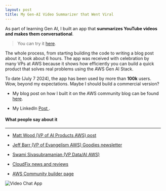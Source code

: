 ```yaml
---
layout: post
title: My Gen-AI Video Summarizer that Went Viral
---
```


As part of learning Gen AI, I built an app that **summarizes YouTube videos and makes them conversational**.

> You can try it [here](https://video-chat.streamlit.app/).

The whole process, from starting building the code to writing a blog post about it, took about 6 hours. The app was received with celebration by many VPs at AWS because it shows how efficiently you can build a quick product that solves real problems using the AWS Gen AI Stack.

To date (July 7 2024), the app has been used by more than **100k** users. Wow, beyond my expectations. Maybe I should build a commercial version?

- My blog post on how I built it on the AWS community blog can be found [here](https://community.aws/content/2hPtf0UuIXSLqJk5MKolbOoA7Qv/how-i-built-a-video-chatter-app-with-almost-zero-code?lang=en).

- My LinkedIn [Post ]([https://community.aws/content/2hPtf0UuIXSLqJk5MKolbOoA7Qv/how-i-built-a-video-chatter-app-with-almost-zero-code?lang=en](https://www.linkedin.com/posts/ebrahim-khiyami_i-was-overwhelmed-by-the-incredible-amount-activity-7207045389739302912-lfwu?utm_source=share&utm_medium=member_desktop)).


#### What people say about it

***

* [Matt Wood (VP of AI Products AWS) post](https://lnkd.in/guKvGrmV)

* [Jeff Barr (VP of Evangelism AWS) Goodies newsletter](https://lnkd.in/g3KV5_S4)

* [Swami Sivasubramanian (VP Data/AI AWS)](https://lnkd.in/giAJuTZC)

* [CloudFix news and reviews](https://lnkd.in/gvYvPqZM)

* [AWS Community builder page](https://lnkd.in/gnZr9XPZ)

![Video Chat App](https://drive.google.com/uc?export=view&id=1K-58S1_r7hWOBMkQMpooIVy0w2DFIwm2)



